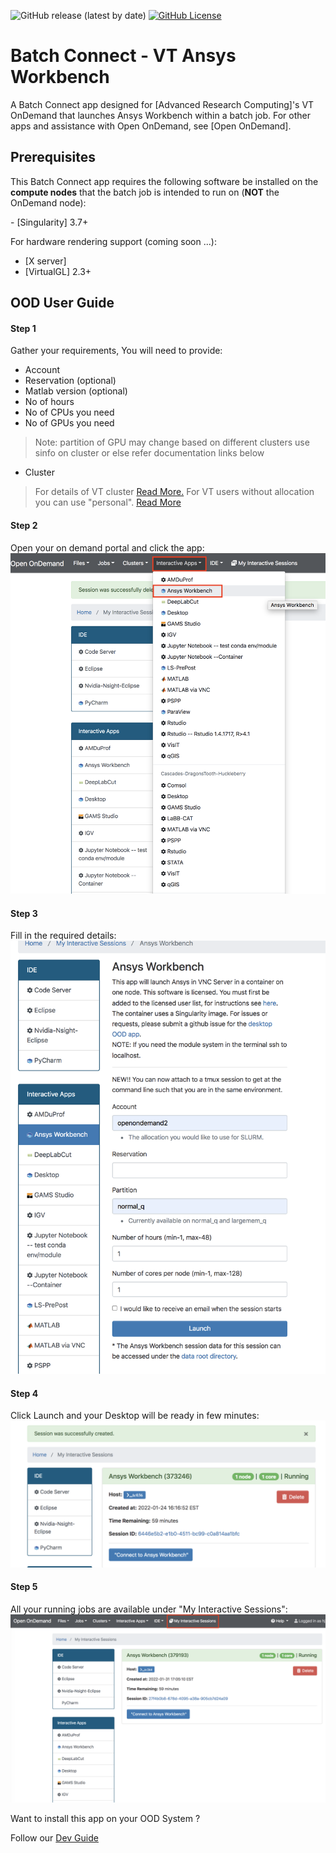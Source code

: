 ![GitHub release (latest by date)](https://img.shields.io/github/v/release/rsettlage/ARC-ondemand-apps)
[![GitHub License](https://img.shields.io/badge/license-MIT-green.svg)](https://opensource.org/licenses/MIT)

# Batch Connect - VT Ansys Workbench

A Batch Connect app designed for [Advanced Research Computing]'s VT OnDemand that launches Ansys Workbench
within a batch job.  For other apps and assistance with Open OnDemand, see [Open OnDemand].

## Prerequisites

This Batch Connect app requires the following software be installed on the
**compute nodes** that the batch job is intended to run on (**NOT** the
OnDemand node):

<LIST DEPENDENCIES>
- [Singularity] 3.7+

For hardware rendering support (coming soon ...):

- [X server]
- [VirtualGL] 2.3+

##  OOD User Guide


#### Step 1 
Gather your requirements, You will need to provide: 
- Account
- Reservation (optional)
- Matlab version (optional)
- No of hours  
- No of CPUs you need
- No of GPUs you need

> Note: partition of GPU may change based on different clusters use sinfo on cluster or else refer documentation links below  
- Cluster
> For details of VT cluster [Read More.](https://arc-rtd.readthedocs.io/en/latest/resources/compute.html)
> For VT users without allocation you can use "personal". [Read More](https://arc-rtd.readthedocs.io/en/latest/usage/allocations.html#allocations)

#### Step 2 
Open your on demand portal and click the app:   
![image](https://github.com/AdvancedResearchComputing/OnDemandApps/blob/main/Images/a2.png)

  
#### Step 3 
Fill in the required details:     
![image](https://github.com/AdvancedResearchComputing/OnDemandApps/blob/main/Images/ansys3.png)


#### Step 4 
Click Launch and your Desktop  will be ready in few minutes:    
![image](https://github.com/AdvancedResearchComputing/OnDemandApps/blob/main/Images/ansys4.png)

  
#### Step 5 
All your running jobs are available under "My Interactive Sessions":      
![image](https://github.com/AdvancedResearchComputing/OnDemandApps/blob/main/Images/a3.png)


Want to install this app on your OOD System ? 

Follow our [Dev Guide](https://github.com/AdvancedResearchComputing/OnDemandApps/tree/main/bc_vt_desktop/DevGuide.md)
